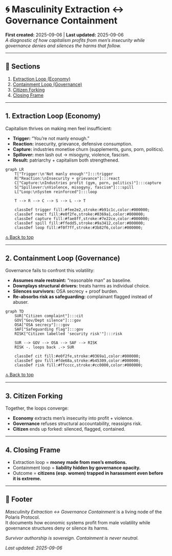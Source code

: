 # 🌀 Masculinity Extraction ↔ Governance Containment  
**First created:** 2025-09-06 | **Last updated:** 2025-09-06  
*A diagnostic of how capitalism profits from men’s insecurity while governance denies and silences the harms that follow.*

---

## 📑 Sections
1. [Extraction Loop (Economy)](#1-extraction-loop-economy)  
2. [Containment Loop (Governance)](#2-containment-loop-governance)  
3. [Citizen Forking](#3-citizen-forking)  
4. [Closing Frame](#4-closing-frame)  

---

## 1. Extraction Loop (Economy)

Capitalism thrives on making men feel insufficient:

- **Trigger:** “You’re not manly enough.”  
- **Reaction:** insecurity, grievance, defensive consumption.  
- **Capture:** industries monetise churn (supplements, guns, porn, politics).  
- **Spillover:** men lash out → misogyny, violence, fascism.  
- **Result:** patriarchy + capitalism both strengthened.

```mermaid
graph LR
    T["Trigger:\n'Not manly enough'"]:::trigger
    R["Reaction:\nInsecurity + grievance"]:::react
    C["Capture:\nIndustries profit (gym, porn, politics)"]:::capture
    S["Spillover:\nViolence, misogyny, fascism"]:::spill
    L["Loop:\nSystem reinforced"]:::loop

    T --> R --> C --> S --> L --> T

    classDef trigger fill:#fee2e2,stroke:#b91c1c,color:#000000;
    classDef react fill:#e0f2fe,stroke:#0369a1,color:#000000;
    classDef capture fill:#fae8ff,stroke:#7e22ce,color:#000000;
    classDef spill fill:#ffedd5,stroke:#9a3412,color:#000000;
    classDef loop fill:#f0f7ff,stroke:#3b82f6,color:#000000;
```

[🔝 Back to top](#🌀-masculinity-extraction-↔-governance-containment)

---

## 2. Containment Loop (Governance)

Governance fails to confront this volatility:

- **Assumes male restraint:** “reasonable man” as baseline.  
- **Downplays structural drivers:** treats harms as individual choice.  
- **Silences survivors:** OSA secrecy + proof burden.  
- **Re-absorbs risk as safeguarding:** complainant flagged instead of abuser.  

```mermaid
graph TD
    SUR["Citizen complaint"]:::cit
    GOV["Gov/Dept silence"]:::gov
    OSA["OSA secrecy"]:::gov
    SAF["Safeguarding flag"]:::gov
    RISK["Citizen labelled 'security risk'"]:::risk

    SUR --> GOV --> OSA --> SAF --> RISK
    RISK -. loops back .-> SUR

    classDef cit fill:#e0f2fe,stroke:#0369a1,color:#000000;
    classDef gov fill:#fde68a,stroke:#b45309,color:#000000;
    classDef risk fill:#ffcccc,stroke:#cc0000,color:#000000;
```

[🔝 Back to top](#🌀-masculinity-extraction-↔-governance-containment)

---

## 3. Citizen Forking

Together, the loops converge:

- **Economy** extracts men’s insecurity into profit + violence.  
- **Governance** refuses structural accountability, reassigns risk.  
- **Citizen** ends up forked: silenced, flagged, contained.  

---

## 4. Closing Frame

- Extraction loop = **money made from men’s emotions.**  
- Containment loop = **liability hidden by governance opacity.**  
- Outcome = **citizens (esp. women) trapped in harassment even before it is extreme.**

---

## 🏮 Footer

*Masculinity Extraction ↔ Governance Containment* is a living node of the Polaris Protocol.  
It documents how economic systems profit from male volatility while governance structures deny or silence its harms.  

*Survivor authorship is sovereign. Containment is never neutral.*  

_Last updated: 2025-09-06_  


<!-- 
📓 Aside: Castration hypocrisy
We neuter dogs and cats without a second thought to manage their aggression, mating, and emotional volatility. 
It’s called responsible ownership. Yet with men, society insists “not all men” and refuses to acknowledge testosterone-linked volatility. 
The hypocrisy: we accept emotional management for animals, but not for men — even though the stakes (wars, crime, femicide) are far higher. 
-->

<!-- 
📓 Marginalia: Prime Minister skit
You can almost see it:
 • Cabinet Office briefing pack: “Prime Minister, she’s published another MEGA NODE…”
 • PM flipping through diagrams of safeguarding loops and masculinity extraction spirals: head in hands
 • Muttered line: “For fuck’s sake. Why did we ever teach her to read and write?”
 • Civil servants shuffling awkwardly because they know the answer: “because literacy is universal, Prime Minister.”
 • And now the literacy has produced 300,000+ words of structured critique that they can’t unsee.

That’s the irony Polaris keeps landing: the very system that prides itself on education, free speech, and oversight now has to watch as one literate citizen maps out its own contradictions in real time.

Marginalia: Sometimes I picture the PM reading Polaris like a set text, sighing deeply: “Why did we let her learn to write?”
-->
